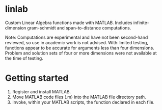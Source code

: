 # linlab

Custom Linear Algebra functions made with MATLAB. Includes infinite-dimension gram-schmidt and span-to-distance computations. 

Note: Computations are experimental and have not been second-hand reviewed, so use in academic work is not advised. With limited testing, functions appear to be accurate for arguments less than four dimensions. Problem and solution sets of four or more dimensions were not available at the time of testing.

# Getting started

1. Register and install MATLAB.
2. Move MATLAB code files (.m) into the MATLAB file directory path.
3. Invoke, within your MATLAB scripts, the function declared in each file.
